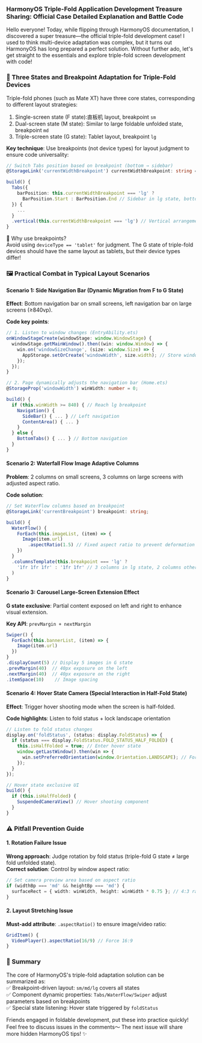 ### HarmonyOS Triple-Fold Application Development Treasure Sharing: Official Case Detailed Explanation and Battle Code  

Hello everyone! Today, while flipping through HarmonyOS documentation, I discovered a super treasure—the official triple-fold development case! I used to think multi-device adaptation was complex, but it turns out HarmonyOS has long prepared a perfect solution. Without further ado, let's get straight to the essentials and explore triple-fold screen development with code!  


### 🚀 Three States and Breakpoint Adaptation for Triple-Fold Devices  
Triple-fold phones (such as Mate XT) have three core states, corresponding to different layout strategies:  
1. Single-screen state (F state):直板机 layout, breakpoint `sm`  
2. Dual-screen state (M state): Similar to large foldable unfolded state, breakpoint `md`  
3. Triple-screen state (G state): Tablet layout, breakpoint `lg`  

**Key technique**: Use breakpoints (not device types) for layout judgment to ensure code universality:  
```typescript
// Switch Tabs position based on breakpoint (bottom → sidebar)  
@StorageLink('currentWidthBreakpoint') currentWidthBreakpoint: string = 'lg';  

build() {  
  Tabs({  
    barPosition: this.currentWidthBreakpoint === 'lg' ?  
      BarPosition.Start : BarPosition.End // Sidebar in lg state, bottom in other states  
  }) {  
    ...  
  }  
  .vertical(this.currentWidthBreakpoint === 'lg') // Vertical arrangement in lg state  
}
```  

📌 Why use breakpoints?  
Avoid using `deviceType == 'tablet'` for judgment. The G state of triple-fold devices should have the same layout as tablets, but their device types differ!  


### 🖼️ Practical Combat in Typical Layout Scenarios  
#### Scenario 1: Side Navigation Bar (Dynamic Migration from F to G State)  
**Effect**: Bottom navigation bar on small screens, left navigation bar on large screens (≥840vp).  

**Code key points**:  
```typescript
// 1. Listen to window changes (EntryAbility.ets)  
onWindowStageCreate(windowStage: window.WindowStage) {  
  windowStage.getMainWindow().then((win: window.Window) => {  
    win.on('windowSizeChange', (size: window.Size) => {  
      AppStorage.setOrCreate('windowWidth', size.width); // Store window width  
    });  
  });  
}  

// 2. Page dynamically adjusts the navigation bar (Home.ets)  
@StorageProp('windowWidth') winWidth: number = 0;  

build() {  
  if (this.winWidth >= 840) { // Reach lg breakpoint  
    Navigation() {  
      SideBar() { ... } // Left navigation  
      ContentArea() { ... }  
    }  
  } else {  
    BottomTabs() { ... } // Bottom navigation  
  }  
}
```  

#### Scenario 2: Waterfall Flow Image Adaptive Columns  
**Problem**: 2 columns on small screens, 3 columns on large screens with adjusted aspect ratio.  

**Code solution**:  
```typescript
// Set WaterFlow columns based on breakpoint  
@StorageLink('currentBreakpoint') breakpoint: string;  

build() {  
  WaterFlow() {  
    ForEach(this.imageList, (item) => {  
      Image(item.url)  
        .aspectRatio(1.5) // Fixed aspect ratio to prevent deformation  
    })  
  }  
  .columnsTemplate(this.breakpoint === 'lg' ?  
    '1fr 1fr 1fr' : '1fr 1fr' // 3 columns in lg state, 2 columns otherwise  
  )  
}
```  

#### Scenario 3: Carousel Large-Screen Extension Effect  
**G state exclusive**: Partial content exposed on left and right to enhance visual extension.  

**Key API**: `prevMargin + nextMargin`  
```typescript
Swiper() {  
  ForEach(this.bannerList, (item) => {  
    Image(item.url)  
  })  
}  
.displayCount(5) // Display 5 images in G state  
.prevMargin(40)  // 40px exposure on the left  
.nextMargin(40)  // 40px exposure on the right  
.itemSpace(10)    // Image spacing
```  

#### Scenario 4: Hover State Camera (Special Interaction in Half-Fold State)  
**Effect**: Trigger hover shooting mode when the screen is half-folded.  

**Code highlights**: Listen to fold status + lock landscape orientation  
```typescript
// Listen to fold status changes  
display.on('foldStatus', (status: display.FoldStatus) => {  
  if (status === display.FoldStatus.FOLD_STATUS_HALF_FOLDED) {  
    this.isHalfFolded = true; // Enter hover state  
    window.getLastWindow().then(win => {  
      win.setPreferredOrientation(window.Orientation.LANDSCAPE); // Force landscape  
    });  
  }  
});  

// Hover state exclusive UI  
build() {  
  if (this.isHalfFolded) {  
    SuspendedCameraView() // Hover shooting component  
  }  
}
```  


### ⚠️ Pitfall Prevention Guide  
#### 1. Rotation Failure Issue  
**Wrong approach**: Judge rotation by fold status (triple-fold G state ≠ large fold unfolded state).  
**Correct solution**: Control by window aspect ratio:  
```typescript
// Set camera preview area based on aspect ratio  
if (widthBp === 'md' && heightBp === 'md') {  
  surfaceRect = { width: winWidth, height: winWidth * 0.75 }; // 4:3 ratio  
}
```  

#### 2. Layout Stretching Issue  
**Must-add attribute**: `.aspectRatio()` to ensure image/video ratio:  
```typescript
GridItem() {  
  VideoPlayer().aspectRatio(16/9) // Force 16:9  
}
```  


### 💎 Summary  
The core of HarmonyOS's triple-fold adaptation solution can be summarized as:  
✅ Breakpoint-driven layout: `sm/md/lg` covers all states  
✅ Component dynamic properties: `Tabs/WaterFlow/Swiper` adjust parameters based on breakpoints  
✅ Special state listening: Hover state triggered by `foldStatus`  

Friends engaged in foldable development, put these into practice quickly! Feel free to discuss issues in the comments～ The next issue will share more hidden HarmonyOS tips! ✨
